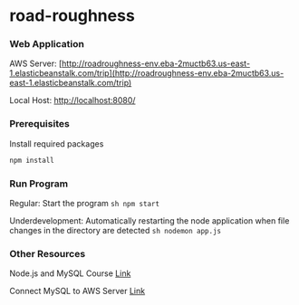 # road-roughness

### Web Application

AWS Server: [http://roadroughness-env.eba-2muctb63.us-east-1.elasticbeanstalk.com/trip](http://roadroughness-env.eba-2muctb63.us-east-1.elasticbeanstalk.com/trip)

Local Host: [http://localhost:8080/](http://localhost:8080/)


### Prerequisites

Install required packages

  ```sh
  npm install 
  ```

### Run Program

Regular: Start the program
    ```sh
    npm start
    ```

Underdevelopment: Automatically restarting the node application when file changes in the directory are detected
    ```sh
    nodemon app.js
    ```


### Other Resources

Node.js and MySQL Course [Link](https://telmoacademy.com/courses/enrolleds)

Connect MySQL to AWS Server [Link](https://www.youtube.com/watch?v=v3jH1YxJqaY)